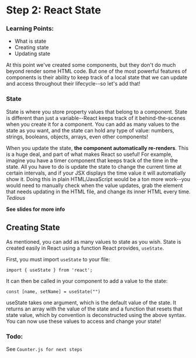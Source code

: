 # Step 2: React State

### Learning Points:

- What is state
- Creating state
- Updating state

At this point we've created some components, but they don't do much beyond render some HTML code. But one of the most powerful features of components is their ability to keep track of a local state that we can update and access throughout their lifecycle--so let's add that!

### State

State is where you store property values that belong to a component. State is different than just a variable--React keeps track of it behind-the-scenes when you create it for a component. You can add as many values to the state as you want, and the state can hold any type of value: numbers, strings, booleans, objects, arrays, even other components!

When you update the state, **the component automatically re-renders**. This is a huge deal, and part of what makes React so useful! For example, imagine you have a timer component that keeps track of the time in the state. All you have to do is update the state to change the current time at certain intervals, and if your JSX displays the time value it will automatially show it. Doing this in plain HTML/JavaScript would be a ton more work--you would need to manually check when the value updates, grab the element that needs updating in the HTML file, and change its inner HTML every time. *Tedious*

**See slides for more info**

## Creating State

As mentioned, you can add as many values to state as you wish. State is created easily in React using a function React provides, `useState`.

First, you must import `useState` to your file: 

`import { useState } from 'react';`

It can then be called in your component to add a value to the state:

`const [name, setName] = useState("")`

useState takes one argument, which is the default value of the state. It returns an array with the value of the state and a function that resets that state value, which by convention is deconstructed using the above syntax. You can now use these values to access and change your state!

### Todo:

See `Counter.js for next steps`
